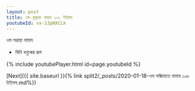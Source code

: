 ```yaml
---
layout: post
title: ওম কুমুদয় নামায ১০৮ টাইমস
youtubeId: vx-2JpNXCLk
---
```

 
 
ওম  সরায়া  নামায  
 
 -  যিনি ধনুকের রূপ 
 
  
 
  
 
 
 
 
 
 


{% include youtubePlayer.html id=page.youtubeId %}
 
[Next]({{ site.baseurl }}{% link  split2/_posts/2020-01-18-ওম সন্ধিমাতে নামায ১০৮ টাইমস.md%})
 
